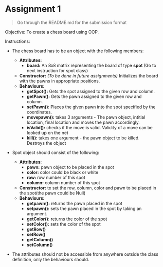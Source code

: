 # Assignment 1
> Go through the README.md for the submission format

Objective: To create a chess board using OOP.

Instructions:  
* The chess board has to be an object with the following members:  
    * **Attributes:**
        * **board:** An 8x8 matrix representing the board of type **spot** (Go to next instruction for spot class)
    * **Constructor:** *(To be done in future assignments)* Initializes the board with the pawns in appropriate positions.
    * **Behaviours:**
        * **getSpot():** Gets the spot assigned to the given row and column.
        * **getPawn():** Gets the pawn assigned to the given row and column.
        * **setPawn():** Places the given pawn into the spot specified by the coordinates.
        *  **movepawn():** takes 3 arguments - The pawn object, intitial location, final location and moves the pawn accordingly.
        * **isValid():** checks if the move is valid. Validity of a move can be looked up on the net
        * **kill():** takes one argument - the pawn object to be killed. Destroys the object



* Spot object should consist of the following:
    * **Attributes:**
        * **pawn:** pawn object to be placed in the spot
        * **color:** color could be black or white
        * **row:** row number of this spot
        * **column:** column number of this spot
    * **Constructor:** to set the row, column, color and pawn to be placed in the spot(the pawn could be Null)
    * **Behaviours:**
        * **getpawn():** returns the pawn placed in the spot
        * **setpawn():** sets the pawn placed in the spot by taking an argument.
        * **getColor():** returns the color of the spot
        * **setColor():** sets the color of the spot
        * **getRow()**
        * **setRow()**
        * **getColumn()**
        * **setColumn()**

* The attributes should not be accessible from anywhere outside the class definition, only the behaviours should.
        

        